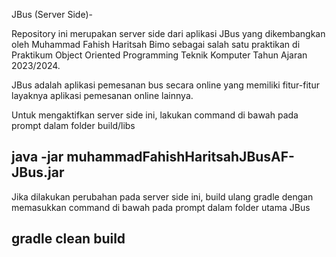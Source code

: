JBus (Server Side)-

Repository ini merupakan server side dari aplikasi JBus yang dikembangkan oleh Muhammad Fahish Haritsah Bimo sebagai salah satu praktikan di Praktikum Object Oriented Programming Teknik Komputer Tahun Ajaran 2023/2024.

JBus adalah aplikasi pemesanan bus secara online yang memiliki fitur-fitur layaknya aplikasi pemesanan online lainnya.

Untuk mengaktifkan server side ini, lakukan command di bawah pada prompt dalam folder build/libs

java -jar muhammadFahishHaritsahJBusAF-JBus.jar
---------------------------------------------------------------------------------------------------

Jika dilakukan perubahan pada server side ini, build ulang gradle dengan memasukkan command di bawah pada prompt dalam folder utama JBus

gradle clean build
---------------------------------------------------------------------------------------------------
